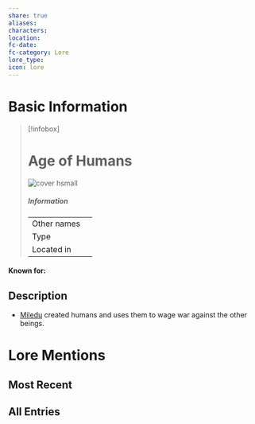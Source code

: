 ```yaml
---
share: true
aliases: 
characters: 
location: 
fc-date: 
fc-category: Lore
lore_type: 
icon: lore
---
```

# Basic Information
> [!infobox]
> # Age of Humans
> ![cover hsmall](insertimage.png)
> ##### Information
> |   |  |
> | ---- | ---- |
> | Other names | |
> | Type||
> | Located in | |
#### Known for:
## Description
- [Miledu](../../../Miledu.md) created humans and uses them to wage war against the other beings.
# Lore Mentions
## Most Recent

## All Entries
